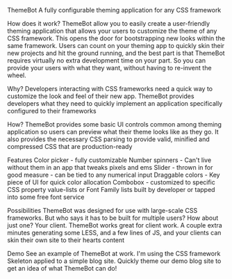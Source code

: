 ThemeBot 
A fully configurable theming application for any CSS framework 

How does it work? 
ThemeBot allow you to easily create a user-friendly theming application that 
allows your users to customize the theme of any CSS framework. This opens the
door for bootstrapping new looks within the same framework. Users can count on
your theming app to quickly skin their new projects and hit the ground
running, and the best part is that ThemeBot requires virtually no extra
development time on your part. So you can provide your users with what
they want, without having to re-invent the wheel.


Why?
Developers interacting with CSS frameworks need a quick way to customize
the look and feel of their new app. ThemeBot provides developers what
they need to quickly implement an application specifically configured to
their frameworks

How?
ThemeBot provides some basic UI controls common among theming
application so users can preview what their theme looks like as they go.
It also provides the necessary CSS parsing to provide valid, minified
and compressed CSS that are production-ready

Features
Color picker - fully customizable
Number spinners - Can't live without them in an app that tweaks pixels
and ems
Slider - thrown in for good measure - can be tied to any numerical input
Draggable colors - Key piece of UI for quick color allocation
Combobox - customized to specific CSS property value-lists or Font
Family lists built by developer or tapped into some free font service

Possibilities
ThemeBot was designed for use with large-scale CSS frameworks. But who
says it has to be built for multiple users? How about just one? Your
client. ThemeBot works great for client work. A couple extra minutes
generating some LESS, and a few lines of JS, and your clients can skin
their own site to their hearts content

Demo
See an example of ThemeBot at work. I'm using the CSS framework Skeleton
applied to a simple blog site. Quickly theme our
demo blog site to get an idea of what ThemeBot can do!
